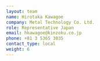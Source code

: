 ```yaml
---
layout: team
name: Hirotaka Kawagoe
company: Metal Technology Co. Ltd.
role: Representative Japan
email: hkawagoe@kinzoku.co.jp
phone: +81 3 5365 3035
contact_type: local
weight: 6
---
```

